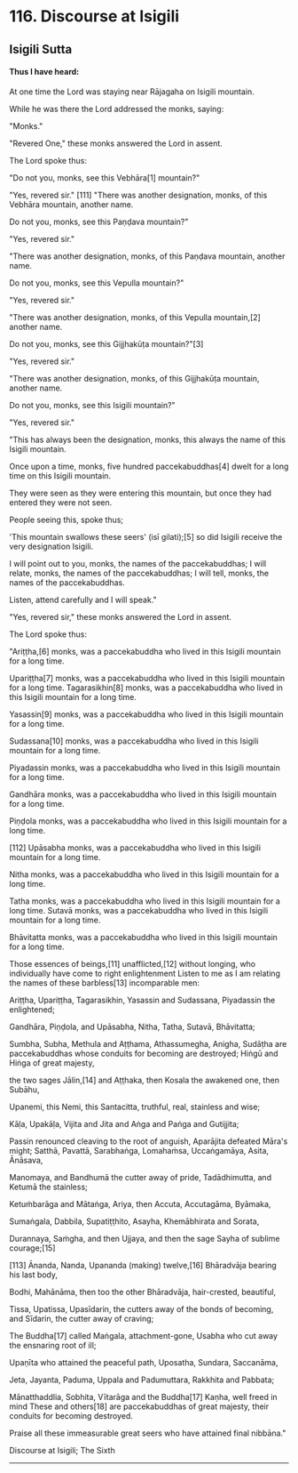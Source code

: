 # 116. Discourse at Isigili

## Isigili Sutta

#### Thus I have heard:

 At one time the Lord was staying near Rājagaha
 on Isigili mountain.

 While he was there the Lord addressed the monks, saying:

 "Monks."

 "Revered One," these monks answered the Lord in assent.

 The Lord spoke thus:

 "Do not you, monks, see this Vebhāra[1] mountain?"

 "Yes, revered sir."
 [111] "There was another designation, monks, of this Vebhāra mountain,
 another name.

 Do not you, monks, see this Paṇḍava mountain?"

 "Yes, revered sir."

 "There was another designation, monks,
 of this Paṇḍava mountain,
 another name.

 Do not you, monks, see this Vepulla mountain?"

 "Yes, revered sir."

 "There was another designation, monks,
 of this Vepulla mountain,[2] another name.

 Do not you, monks, see this Gijjhakūṭa mountain?"[3]

 "Yes, revered sir."

 "There was another designation, monks,
 of this Gijjhakūṭa mountain,
 another name.

 Do not you, monks, see this Isigili mountain?"

 "Yes, revered sir."

 "This has always been the designation, monks,
 this always the name
 of this Isigili mountain.

 Once upon a time, monks,
 five hundred paccekabuddhas[4]
 dwelt for a long time
 on this Isigili mountain.

 They were seen
 as they were entering this mountain,
 but once they had entered
 they were not seen.

 People seeing this, spoke thus;

 'This mountain swallows these seers' (isī gilati);[5]
 so did Isigili receive the very designation Isigili.

 I will point out to you, monks,
 the names of the paccekabuddhas;
 I will relate, monks,
 the names of the paccekabuddhas;
 I will tell, monks,
 the names of the paccekabuddhas.

 Listen, attend carefully
 and I will speak."

 "Yes, revered sir,"
 these monks answered the Lord in assent.

 The Lord spoke thus:

 "Ariṭṭha,[6] monks,
 was a paccekabuddha
 who lived in this Isigili mountain for a long time.

 Upariṭṭha[7] monks,
 was a paccekabuddha
 who lived in this Isigili mountain for a long time.
 Tagarasikhin[8] monks,
 was a paccekabuddha
 who lived in this Isigili mountain for a long time.

 Yasassin[9] monks,
 was a paccekabuddha
 who lived in this Isigili mountain for a long time.

 Sudassana[10] monks,
 was a paccekabuddha
 who lived in this Isigili mountain for a long time.

 Piyadassin monks,
 was a paccekabuddha
 who lived in this Isigili mountain for a long time.

 Gandhāra monks,
 was a paccekabuddha
 who lived in this Isigili mountain for a long time.

 Piṇḍola monks,
 was a paccekabuddha
 who lived in this Isigili mountain for a long time.

 [112] Upāsabha monks,
 was a paccekabuddha
 who lived in this Isigili mountain for a long time.

 Nitha monks,
 was a paccekabuddha
 who lived in this Isigili mountain for a long time.

 Tatha monks,
 was a paccekabuddha
 who lived in this Isigili mountain for a long time.
 Sutavā monks,
 was a paccekabuddha
 who lived in this Isigili mountain for a long time.

 Bhāvitatta monks,
 was a paccekabuddha
 who lived in this Isigili mountain for a long time.

 Those essences of beings,[11]
 unafflicted,[12]
 without longing,
 who individually have come to right enlightenment  Listen to me
 as I am relating the names of these barbless[13]
 incomparable men:

 Ariṭṭha, Upariṭṭha, Tagarasikhin, Yasassin
 and Sudassana, Piyadassin the enlightened;

 Gandhāra, Piṇḍola, and Upāsabha,
 Nitha, Tatha, Sutavā, Bhāvitatta;

 Sumbha, Subha, Methula and Aṭṭhama,
 Athassumegha, Anigha, Sudāṭha
 are paccekabuddhas whose conduits for becoming are destroyed;
 Hiṅgū and Hiṅga of great majesty,

 the two sages Jālin,[14] and Aṭṭhaka,
 then Kosala the awakened one, then Subāhu,

 Upanemi, this Nemi, this Santacitta, truthful, real, stainless and wise;

 Kāḷa, Upakāḷa, Vijita and Jita and Aṅga and Paṅga and Gutijjita;

 Passin renounced cleaving to the root of anguish, Aparājita defeated Māra's might;
 Satthā, Pavattā, Sarabhaṅga, Lomahaṁsa, Uccaṅgamāya, Asita, Ānāsava,

 Manomaya, and Bandhumā the cutter away of pride, Tadādhimutta, and Ketumā the stainless;

 Ketuṁbarāga and Mātaṅga, Ariya, then Accuta, Accutagāma, Byāmaka,

 Sumaṅgala, Dabbila, Supatiṭṭhito, Asayha, Khemābhirata and Sorata,

 Durannaya, Saṁgha, and then Ujjaya, and then the sage Sayha of sublime courage;[15]

 [113] Ānanda, Nanda, Upananda (making) twelve,[16] Bhāradvāja bearing his last body,

 Bodhi, Mahānāma, then too the other Bhāradvāja, hair-crested, beautiful,

 Tissa, Upatissa, Upasīdarin, the cutters away of the bonds of becoming, and Sīdarin, the cutter away of craving;

 The Buddha[17] called Maṅgala, attachment-gone, Usabha who cut away the ensnaring root of ill;

 Upaṇīta who attained the peaceful path, Uposatha, Sundara, Saccanāma,

 Jeta, Jayanta, Paduma, Uppala and Padumuttara, Rakkhita and Pabbata;

 Mānatthaddlia, Sobhita, Vītarāga and the Buddha[17] Kaṇha, well freed in mind
 These and others[18] are paccekabuddhas of great majesty, their conduits for becoming destroyed.

 Praise all these immeasurable great seers who have attained final nibbāna."

 Discourse at Isigili;
 The Sixth


-----
